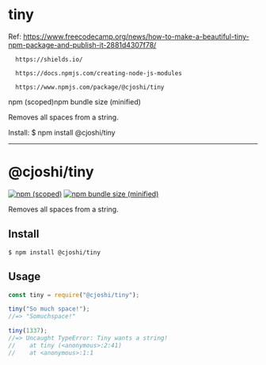 # tiny
Ref:  https://www.freecodecamp.org/news/how-to-make-a-beautiful-tiny-npm-package-and-publish-it-2881d4307f78/

      https://shields.io/
      
      https://docs.npmjs.com/creating-node-js-modules
      
      https://www.npmjs.com/package/@cjoshi/tiny


npm (scoped)npm bundle size (minified)

Removes all spaces from a string.

Install:
$ npm install @cjoshi/tiny


--------------------------------
# @cjoshi/tiny

[![npm (scoped)](https://img.shields.io/npm/v/@cjoshi/tiny.svg)](https://www.npmjs.com/package/@cjoshi/tiny)
[![npm bundle size (minified)](https://img.shields.io/cjoshi/min/@cjoshi/tiny.svg)](https://www.npmjs.com/package/@cjoshi/tiny)

Removes all spaces from a string.

## Install

```
$ npm install @cjoshi/tiny
```

## Usage

```js
const tiny = require("@cjoshi/tiny");

tiny("So much space!");
//=> "Somuchspace!"

tiny(1337);
//=> Uncaught TypeError: Tiny wants a string!
//    at tiny (<anonymous>:2:41)
//    at <anonymous>:1:1
```
